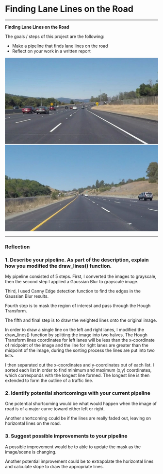 # **Finding Lane Lines on the Road** 

---

**Finding Lane Lines on the Road**

The goals / steps of this project are the following:
* Make a pipeline that finds lane lines on the road
* Reflect on your work in a written report


[//]: # (Image References)

![solidWhiteLines](https://github.com/edsung/Lane-Finding/blob/master/example_images/solidWhiteCurve.jpg)
![solidYellowLines](https://github.com/edsung/Lane-Finding/blob/master/example_images/solidYellowCurve.jpg)

---

### Reflection

### 1. Describe your pipeline. As part of the description, explain how you modified the draw_lines() function.

My pipeline consisted of 5 steps. 
First, I converted the images to grayscale, then the second step I applied a Gaussian Blur to grayscale image. 

Third, I used Canny Edge detection function to find the edges in the Gaussian Blur results. 

Fourth step is to mask the region of interest and pass through the Hough Transform. 

The fifth and final step is to draw the weighted lines onto the original image.

In order to draw a single line on the left and right lanes, I modified the draw_lines() function by splitting the image into two halves. The Hough Transform lines coordinates for left lanes will be less than the x-coordinate of midpoint of the image and the line for right lanes are greater than the midpoint of the image, during the sorting process the lines are put into two lists.

I then separated out the x-coordinates and y-coordinates out of each list. I sorted each list in order to find minimum and maximum (x,y) coordinates, which corresponds with the longest line formed. The longest line is then extended to form the outline of a traffic line.


### 2. Identify potential shortcomings with your current pipeline


One potential shortcoming would be what would happen when the image of road is of a major curve toward either left or right.

Another shortcoming could be if the lines are really faded out, leaving on horizontal lines on the road.


### 3. Suggest possible improvements to your pipeline

A possible improvement would be to able to update the mask as the image/scene is changing.

Another potential improvement could be to extrapolate the horizontal lines and calculate slope to draw the appropriate lines.
